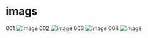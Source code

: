 # imags
001
![image](https://img-blog.csdnimg.cn/2020092002040395.png)
002
![image](https://img-blog.csdnimg.cn/20200920020411711.png)
003
![image](https://img-blog.csdnimg.cn/20200920020349719.jpg)
004
![image](https://img-blog.csdnimg.cn/20200920112113878.png)

